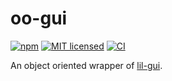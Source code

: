 # oo-gui

[![npm][npm-badge]][npm-url]
[![MIT licensed][mit-badge]][mit-url]
[![CI][actions-badge]][actions-url]

[npm-badge]: https://img.shields.io/npm/v/oo-gui.svg
[npm-url]: https://www.npmjs.com/package/oo-gui
[mit-badge]: https://img.shields.io/badge/license-MIT-blue.svg
[mit-url]: https://github.com/w3reality/oo-gui/blob/master/LICENSE
[actions-badge]: https://github.com/w3reality/oo-gui/workflows/CI/badge.svg
[actions-url]: https://github.com/w3reality/oo-gui/actions

An object oriented wrapper of [lil-gui](https://github.com/georgealways/lil-gui).
